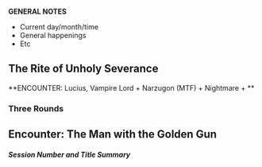 **GENERAL NOTES**
- Current day/month/time
- General happenings
- Etc

## The Rite of Unholy Severance
**ENCOUNTER: Lucius, Vampire Lord + Narzugon (MTF) + Nightmare + **
### Three Rounds


## Encounter: The Man with the Golden Gun
##### Session *Number and Title* Summary
